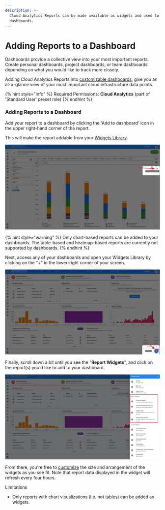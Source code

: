 ```yaml
---
description: >-
  Cloud Analytics Reports can be made available as widgets and used to build
  dashboards.
---
```


# Adding Reports to a Dashboard

Dashboards provide a collective view into your most important reports. Create personal dashboards, project dashboards, or team dashboards depending on what you would like to track more closely.

Adding Cloud Analytics Reports into [customizable dashboards](customizing-dashboards.md), give you an at-a-glance view of your most important cloud infrastructure data points.

{% hint style="info" %}
Required Permissions: **Cloud Analytics** \(part of 'Standard User' preset role\)
{% endhint %}

### Adding Reports to a Dashboard

Add your report to a dashboard by clicking the 'Add to dashboard' icon in the upper right-hand corner of the report.

This will make the report addable from your [Widgets Library](widgets-overview.md).

![](../.gitbook/assets/addtowidgetlibrary.jpg)

{% hint style="warning" %}
Only chart-based reports can be added to your dashboards. The table-based and heatmap-based reports are currently not supported by dashboards.
{% endhint %}

Next, access any of your dashboards and open your Widgets Library by clicking on the "+" in the lower-right corner of your screen.

![](../.gitbook/assets/addwidgets.jpg)

Finally, scroll down a bit until you see the "**Report Widgets**", and click on the report\(s\) you'd like to add to your dashboard.

![](../.gitbook/assets/reportswidgets.jpg)

From there, you're free to [customize](customizing-dashboards.md) the size and arrangement of the widgets as you see fit. Note that report data displayed in the widget will refresh every four hours. 

Limitations

* Only reports with chart visualizations \(i.e. not tables\) can be added as widgets.

